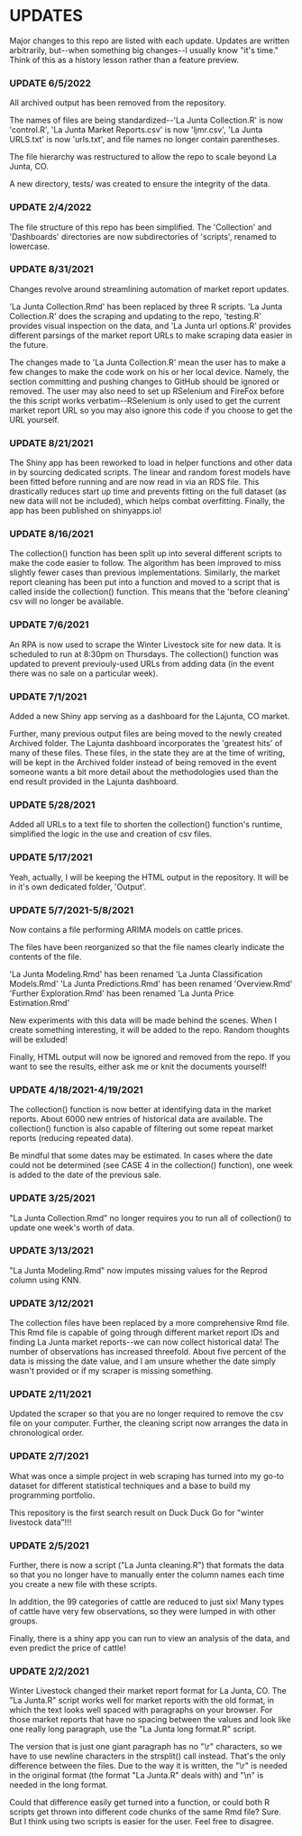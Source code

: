# UPDATES
Major changes to this repo are listed with each update.
Updates are written arbitrarily, but--when something big changes--I usually know "it's time."
Think of this as a history lesson rather than a feature preview.


### UPDATE 6/5/2022
All archived output has been removed from the repository.

The names of files are being standardized--'La Junta Collection.R' is now 'control.R',
'La Junta Market Reports.csv' is now 'ljmr.csv',
'La Junta URLS.txt' is now 'urls.txt',
and file names no longer contain parentheses.

The file hierarchy was restructured to allow the repo to scale beyond La Junta, CO.

A new directory, tests/ was created to ensure the integrity of the data.

### UPDATE 2/4/2022
The file structure of this repo has been simplified.
The 'Collection' and 'Dashboards' directories are now subdirectories of 'scripts', renamed to lowercase.

### UPDATE 8/31/2021
Changes revolve around streamlining automation of market report updates.

'La Junta Collection.Rmd' has been replaced by three R scripts.
'La Junta Collection.R' does the scraping and updating to the repo,
'testing.R' provides visual inspection on the data,
and 'La Junta url options.R' provides different parsings of the market report URLs to make scraping data easier in the future.

The changes made to 'La Junta Collection.R' mean the user has to make a few changes
to make the code work on his or her local device.
Namely, the section committing and pushing changes to GitHub should be ignored or removed.
The user may also need to set up RSelenium and FireFox before the this script
works verbatim--RSelenium is only used to get the current market report URL so
you may also ignore this code if you choose to get the URL yourself.

### UPDATE 8/21/2021
The Shiny app has been reworked to load in helper functions and other data in by sourcing dedicated scripts.
The linear and random forest models have been fitted before running and are now read in via an RDS file.
This drastically reduces start up time and prevents fitting on the full dataset
(as new data will not be included), which helps combat overfitting.
Finally, the app has been published on shinyapps.io!

### UPDATE 8/16/2021
The collection() function has been split up into several different scripts
to make the code easier to follow.
The algorithm has been improved to miss slightly fewer cases than previous implementations.
Similarly, the market report cleaning has been put into a function and moved
to a script that is called inside the collection() function.
This means that the 'before cleaning' csv will no longer be available.

### UPDATE 7/6/2021
An RPA is now used to scrape the Winter Livestock site for new data.
It is scheduled to run at 8:30pm on Thursdays.
The collection() function was updated to prevent previouly-used URLs from
adding data (in the event there was no sale on a particular week).

### UPDATE 7/1/2021
Added a new Shiny app serving as a dashboard for the Lajunta, CO market.

Further, many previous output files are being moved to the newly created Archived folder.
The Lajunta dashboard incorporates the 'greatest hits' of many of these files.
These files, in the state they are at the time of writing, will be kept in the
Archived folder instead of being removed in the event someone wants a bit
more detail about the methodologies used than the end result provided in the Lajunta dashboard.

### UPDATE 5/28/2021
Added all URLs to a text file to shorten the collection() function's runtime,
simplified the logic in the use and creation of csv files.

### UPDATE 5/17/2021
Yeah, actually, I will be keeping the HTML output in the repository.
It will be in it's own dedicated folder, 'Output'.

### UPDATE 5/7/2021-5/8/2021
Now contains a file performing ARIMA models on cattle prices.

The files have been reorganized so that the file names clearly indicate the contents of the file.

'La Junta Modeling.Rmd' has been renamed 'La Junta Classification Models.Rmd'
'La Junta Predictions.Rmd' has been renamed 'Overview.Rmd'
'Further Exploration.Rmd' has been renamed 'La Junta Price Estimation.Rmd'

New experiments with this data will be made behind the scenes.
When I create something interesting, it will be added to the repo.
Random thoughts will be exluded!

Finally, HTML output will now be ignored and removed from the repo.
If you want to see the results, either ask me or knit the documents yourself!

### UPDATE 4/18/2021-4/19/2021
The collection() function is now better at identifying data in the market reports.
About 6000 new entries of historical data are available.
The collection() function is also capable of filtering out some repeat market reports (reducing repeated data).

Be mindful that some dates may be estimated.
In cases where the date could not be determined (see CASE 4 in the collection() function),
one week is added to the date of the previous sale.

### UPDATE 3/25/2021
"La Junta Collection.Rmd" no longer requires you to run all of collection() to update one week's worth of data.

### UPDATE 3/13/2021
"La Junta Modeling.Rmd" now imputes missing values for the Reprod column using KNN.

### UPDATE 3/12/2021
The collection files have been replaced by a more comprehensive Rmd file.
This Rmd file is capable of going through different market report IDs and finding
La Junta market reports--we can now collect historical data!
The number of observations has increased threefold.
About five percent of the data is missing the date value, and I am unsure whether
the date simply wasn't provided or if my scraper is missing something.

### UPDATE 2/11/2021
Updated the scraper so that you are no longer required to remove the csv file on your computer.
Further, the cleaning script now arranges the data in chronological order.

### UPDATE 2/7/2021
What was once a simple project in web scraping has turned into my go-to dataset
for different statistical techniques and a base to build my programming portfolio.

This repository is the first search result on Duck Duck Go for "winter livestock data"!!!

### UPDATE 2/5/2021
Further, there is now a script ("La Junta cleaning.R") that formats the data
so that you no longer have to manually enter the column names each time you
create a new file with these scripts.

In addition, the 99 categories of cattle are reduced to just six!
Many types of cattle have very few observations, so they were lumped in with other groups.

Finally, there is a shiny app you can run to view an analysis of the data,
and even predict the price of cattle!

### UPDATE 2/2/2021
Winter Livestock changed their market report format for La Junta, CO.
The "La Junta.R" script works well for market reports with the old format,
in which the text looks well spaced with paragraphs on your browser.
For those market reports that have no spacing between the values and look like
one really long paragraph, use the "La Junta long format.R" script.

The version that is just one giant paragraph has no "\r" characters,
so we have to use newline characters in the strsplit() call instead.
That's the only difference between the files.
Due to the way it is written, the "\r" is needed in the original format
(the format "La Junta.R" deals with) and "\n" is needed in the long format.

Could that difference easily get turned into a function, or could both R scripts
get thrown into different code chunks of the same Rmd file?
Sure.
But I think using two scripts is easier for the user. Feel free to disagree.
